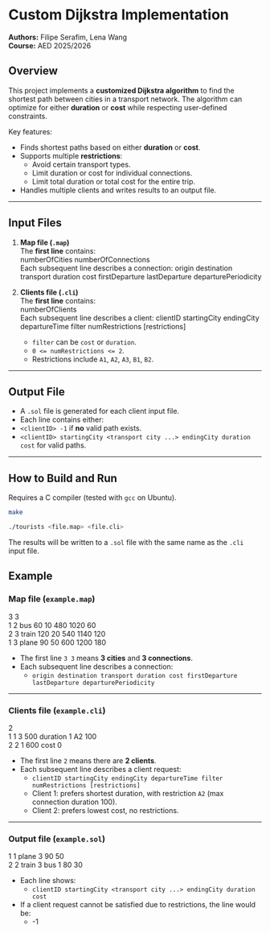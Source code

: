 # Custom Dijkstra Implementation

**Authors:** Filipe Serafim, Lena Wang  
**Course:** AED 2025/2026

## Overview
This project implements a **customized Dijkstra algorithm** to find the shortest path between cities in a transport network. The algorithm can optimize for either **duration** or **cost** while respecting user-defined constraints.

Key features:
- Finds shortest paths based on either **duration** or **cost**.
- Supports multiple **restrictions**:
  - Avoid certain transport types.
  - Limit duration or cost for individual connections.
  - Limit total duration or total cost for the entire trip.
- Handles multiple clients and writes results to an output file.

---

## Input Files

1. **Map file (`.map`)**  
   The **first line** contains: <br>
    numberOfCities numberOfConnections <br>
   Each subsequent line describes a connection:
    origin destination transport duration cost firstDeparture lastDeparture departurePeriodicity


3. **Clients file (`.cli`)**  
   The **first line** contains: <br>
    numberOfClients <br>
   Each subsequent line describes a client:
    clientID startingCity endingCity departureTime filter numRestrictions [restrictions]
   - `filter` can be `cost` or `duration`.  
   - `0 <= numRestrictions <= 2`.  
   - Restrictions include `A1`, `A2`, `A3`, `B1`, `B2`.  

---

## Output File
- A `.sol` file is generated for each client input file.  
- Each line contains either:
- `<clientID> -1` if **no** valid path exists.  
- `<clientID> startingCity <transport city ...> endingCity duration cost` for valid paths.

---

## How to Build and Run

Requires a C compiler (tested with `gcc` on Ubuntu).

```bash
make

./tourists <file.map> <file.cli>
```
The results will be written to a `.sol` file with the same name as the `.cli` input file.

## Example

### Map file (`example.map`)

3 3 <br>
1 2 bus 60 10 480 1020 60 <br>
2 3 train 120 20 540 1140 120 <br>
1 3 plane 90 50 600 1200 180 <br>

- The first line `3 3` means **3 cities** and **3 connections**.
- Each subsequent line describes a connection:
  - `origin destination transport duration cost firstDeparture lastDeparture departurePeriodicity`

---

### Clients file (`example.cli`)

2 <br>
1 1 3 500 duration 1 A2 100 <br>
2 2 1 600 cost 0 <br>

- The first line `2` means there are **2 clients**.
- Each subsequent line describes a client request:
  - `clientID startingCity endingCity departureTime filter numRestrictions [restrictions]`
  - Client 1: prefers shortest duration, with restriction `A2` (max connection duration 100).
  - Client 2: prefers lowest cost, no restrictions.

---

### Output file (`example.sol`)

1 1 plane 3 90 50 <br>
2 2 train 3 bus 1 80 30 <br>

- Each line shows:
  - `clientID startingCity <transport city ...> endingCity duration cost`
- If a client request cannot be satisfied due to restrictions, the line would be:
  - <clientID> -1
  
